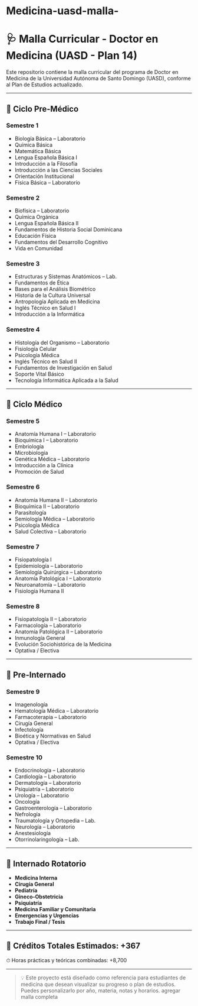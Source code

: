 # Medicina-uasd-malla-
# 🩺 Malla Curricular - Doctor en Medicina (UASD - Plan 14)

Este repositorio contiene la malla curricular del programa de Doctor en Medicina de la Universidad Autónoma de Santo Domingo (UASD), conforme al Plan de Estudios actualizado.

---

## 📘 Ciclo Pre-Médico

### Semestre 1
- Biología Básica – Laboratorio
- Química Básica
- Matemática Básica
- Lengua Española Básica I
- Introducción a la Filosofía
- Introducción a las Ciencias Sociales
- Orientación Institucional
- Física Básica – Laboratorio

### Semestre 2
- Biofísica – Laboratorio
- Química Orgánica
- Lengua Española Básica II
- Fundamentos de Historia Social Dominicana
- Educación Física
- Fundamentos del Desarrollo Cognitivo
- Vida en Comunidad

### Semestre 3
- Estructuras y Sistemas Anatómicos – Lab.
- Fundamentos de Ética
- Bases para el Análisis Biométrico
- Historia de la Cultura Universal
- Antropología Aplicada en Medicina
- Inglés Técnico en Salud I
- Introducción a la Informática

### Semestre 4
- Histología del Organismo – Laboratorio
- Fisiología Celular
- Psicología Médica
- Inglés Técnico en Salud II
- Fundamentos de Investigación en Salud
- Soporte Vital Básico
- Tecnología Informática Aplicada a la Salud

---

## 🧬 Ciclo Médico

### Semestre 5
- Anatomía Humana I – Laboratorio
- Bioquímica I – Laboratorio
- Embriología
- Microbiología
- Genética Médica – Laboratorio
- Introducción a la Clínica
- Promoción de Salud

### Semestre 6
- Anatomía Humana II – Laboratorio
- Bioquímica II – Laboratorio
- Parasitología
- Semiología Médica – Laboratorio
- Psicología Médica
- Salud Colectiva – Laboratorio

### Semestre 7
- Fisiopatología I
- Epidemiología – Laboratorio
- Semiología Quirúrgica – Laboratorio
- Anatomía Patológica I – Laboratorio
- Neuroanatomía – Laboratorio
- Fisiología Humana II

### Semestre 8
- Fisiopatología II – Laboratorio
- Farmacología – Laboratorio
- Anatomía Patológica II – Laboratorio
- Inmunología General
- Evolución Sociohistórica de la Medicina
- Optativa / Electiva

---

## 🧪 Pre-Internado

### Semestre 9
- Imagenología
- Hematología Médica – Laboratorio
- Farmacoterapia – Laboratorio
- Cirugía General
- Infectología
- Bioética y Normativas en Salud
- Optativa / Electiva

### Semestre 10
- Endocrinología – Laboratorio
- Cardiología – Laboratorio
- Dermatología – Laboratorio
- Psiquiatría – Laboratorio
- Urología – Laboratorio
- Oncología
- Gastroenterología – Laboratorio
- Nefrología
- Traumatología y Ortopedia – Lab.
- Neurología – Laboratorio
- Anestesiología
- Otorrinolaringología – Lab.

---

## 🏥 Internado Rotatorio

- **Medicina Interna**
- **Cirugía General**
- **Pediatría**
- **Gineco-Obstetricia**
- **Psiquiatría**
- **Medicina Familiar y Comunitaria**
- **Emergencias y Urgencias**
- **Trabajo Final / Tesis**

---

## 📌 Créditos Totales Estimados: +367  
⏱ Horas prácticas y teóricas combinadas: +8,700

---

> 💡 Este proyecto está diseñado como referencia para estudiantes de medicina que desean visualizar su progreso o plan de estudios. Puedes personalizarlo por año, materia, notas y horarios.
> agregar malla completa 

